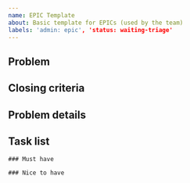 ```yaml
---
name: EPIC Template
about: Basic template for EPICs (used by the team)
labels: 'admin: epic', 'status: waiting-triage'
---
```


## Problem

<!-- Please write a concise 1-3 line problem. -->

## Closing criteria

<!-- Please write a satisfiable criteria for closing this issue. -->


## Problem details

<!-- Please describe the problem in all detail. -->

## Task list

```[tasklist]
### Must have

```

```[tasklist]
### Nice to have

```